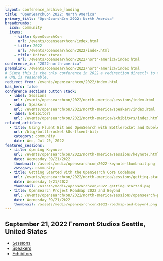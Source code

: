 ```yaml
---
layout: conference_archive_landing
title: "OpenSearchCon 2022: North America"
primary_title: "OpenSearchCon 2022: North America"
breadcrumbs:
  icon: community
  items:
    - title: OpenSearchCon
      url: /events/opensearchcon/index.html
    - title: 2022
      url: /events/opensearchcon/2022/index.html
    - title: United states
      url: /events/opensearchcon/2022/north-america/index.html
conference_id: "2022-north-america"
premalink: /events/opensearchcon/2022/north-america/index.html
# Since this is the only conference in 2022 a redirection directly to this one from the /../2022/
# URL is reasonable.
redirect_from: /events/opensearchcon/2022/index.html
has_hero: false
conference_sections_button_stack:
  - label: Sessions
    url: /events/opensearchcon/2022/north-america/sessions/index.html
  - label: Speakers
    url: /events/opensearchcon/2022/north-america/speakers/index.html
  - label: Exhibitors
    url: /events/opensearchcon/2022/north-america/exhibitors/index.html
related_articles:
  - title: Using Fluent Bit and OpenSearch with Bottlerocket and Kubelet logs
    url: /blog/bottlerocket-k8s-fluent-bit/
    category: community
    date: Wed, Jul 20, 2022
featured_sessions:
  - title: Opening Keynote
    url: /events/opensearchcon/2022/north-america/sessions/keynote.html
    date: Wednesday 09/21/2022
    thumbnail: /assets/media/opensearchcon/2022-keynote-thumbnail.png
    category: Community
  - title: Getting Started with the OpenSearch Core Codebase
    url: /events/opensearchcon/2022/north-america/sessions/getting-started-with-opensearch-core-codebase.html
    date: Wednesday 9/21/2022
    thumbnail: /assets/media/opensearchcon/2022-getting-started.png
  - title: OpenSearch Project Roadmap 2022 and Beyond
    url: /events/opensearchcon/2022/north-america/sessions/opensearch-project-roadmap-2022-and-beyond.html
    date: Wednesday 09/21/2022
    thumbnail: /assets/media/opensearchcon/2022-roadmap-and-beyond.png
---
```


## September 21, 2022 Fremont Studios Seattle, United States

* [Sessions](/events/opensearchcon/2022/north-america/sessions/index.html)
* [Speakers](/events/opensearchcon/2022/north-america/speakers/index.html)
* [Exhibitors](/events/opensearchcon/2022/north-america/exhibitors/index.html)
